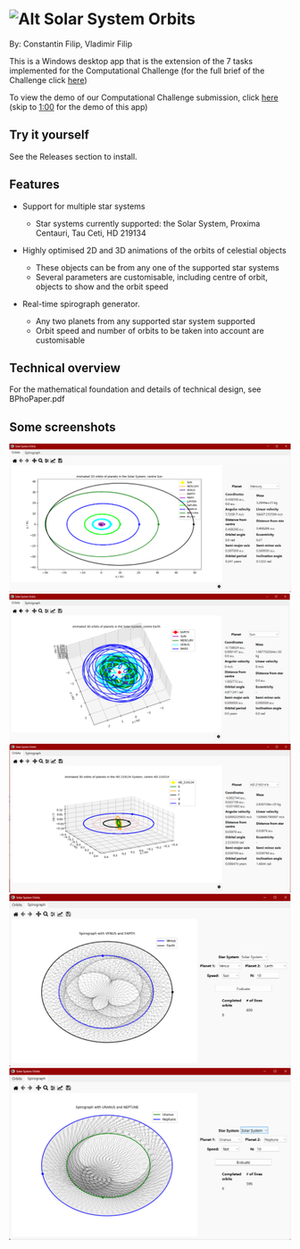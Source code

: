 # ![Alt](ui/appicon.ico "App icon") Solar System Orbits


By: Constantin Filip, Vladimir Filip

This is a Windows desktop app that is the extension of the 7 tasks implemented for the Computational Challenge (for the full brief of the Challenge click [here](https://www.bpho.org.uk/bpho/computational-challenge/BPhO_CompPhys_Challenge_2023_briefing.pdf))

To view the demo of our Computational Challenge submission, click [here](https://www.youtube.com/watch?v=9tV5P1YHzHM) (skip to [1:00](https://youtu.be/9tV5P1YHzHM?t=61) for the demo of this app)

## Try it yourself ##
See the Releases section to install.

## Features ## 

* Support for multiple star systems
    * Star systems currently supported: the Solar System, Proxima Centauri, Tau Ceti, HD 219134

* Highly optimised 2D and 3D animations of the orbits of celestial objects
    * These objects can be from any one of the supported star systems
    * Several parameters are customisable, including centre of orbit, objects to show and the orbit speed

* Real-time spirograph generator.
    * Any two planets from any supported star system supported
    * Orbit speed and number of orbits to be taken into account are customisable


## Technical overview ##
For the mathematical foundation and details of technical design, see BPhoPaper.pdf

## Some screenshots ##

![Alt][1] ![Alt][2] ![Alt][3] ![Alt][4] ![Alt][5]

[1]: /screenshots/screenshot1.png
[2]: /screenshots/screenshot2.png
[3]: /screenshots/screenshot3.png
[4]: /screenshots/screenshot4.png
[5]: /screenshots/screenshot5.png
